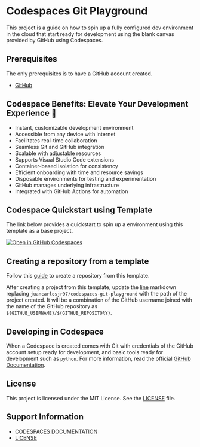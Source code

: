 # Codespaces Git Playground

This project is a guide on how to spin up a fully configured dev environment in the cloud that start ready for development using the blank canvas provided by GitHub using Codespaces.

## Prerequisites

The only prerequisites is to have a GitHub account created.

- [GitHub](https://docs.github.com/en/get-started/quickstart/creating-an-account-on-github)

## Codespace Benefits: Elevate Your Development Experience 🚀

- Instant, customizable development environment
- Accessible from any device with internet
- Facilitates real-time collaboration
- Seamless Git and GitHub integration
- Scalable with adjustable resources
- Supports Visual Studio Code extensions
- Container-based isolation for consistency
- Efficient onboarding with time and resource savings
- Disposable environments for testing and experimentation
- GitHub manages underlying infrastructure
- Integrated with GitHub Actions for automation

## Codespace Quickstart using Template

The link below provides a quickstart to spin up a environment using this template as a base project.

[![Open in GitHub Codespaces](https://github.com/codespaces/badge.svg)](https://codespaces.new/juancarlosjr97/codespaces-git-playground?quickstart=1)

## Creating a repository from a template

Follow this [guide](https://docs.github.com/en/repositories/creating-and-managing-repositories/creating-a-repository-from-a-template) to create a repository from this template.

After creating a project from this template, update the [line](#codespace-quickstart-using-template) markdown replacing `juancarlosjr97/codespaces-git-playground` with the path of the project created. It will be a combination of the GitHub username joined with the name of the GitHub repository as `${GITHUB_USERNAME}/${GITHUB_REPOSITORY}`.

## Developing in Codespace

When a Codespace is created comes with Git with credentials of the GitHub account setup ready for development, and basic tools ready for development such as `python`. For more information, read the official [GitHub Documentation](https://docs.github.com/en/codespaces/developing-in-a-codespace/developing-in-a-codespace).

## License

This project is licensed under the MIT License. See the [LICENSE](./LICENSE) file.

## Support Information

- [CODESPACES DOCUMENTATION](https://docs.github.com/en/codespaces)
- [LICENSE](./LICENSE.md)
